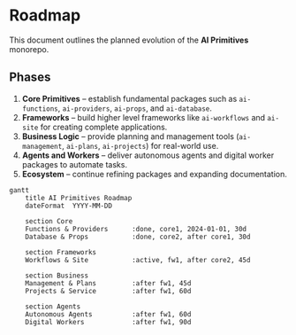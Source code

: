 # Roadmap

This document outlines the planned evolution of the **AI Primitives** monorepo.

## Phases

1. **Core Primitives** – establish fundamental packages such as `ai-functions`, `ai-providers`, `ai-props`, and `ai-database`.
2. **Frameworks** – build higher level frameworks like `ai-workflows` and `ai-site` for creating complete applications.
3. **Business Logic** – provide planning and management tools (`ai-management`, `ai-plans`, `ai-projects`) for real-world use.
4. **Agents and Workers** – deliver autonomous agents and digital worker packages to automate tasks.
5. **Ecosystem** – continue refining packages and expanding documentation.

```mermaid
gantt
    title AI Primitives Roadmap
    dateFormat  YYYY-MM-DD

    section Core
    Functions & Providers      :done, core1, 2024-01-01, 30d
    Database & Props           :done, core2, after core1, 30d

    section Frameworks
    Workflows & Site           :active, fw1, after core2, 45d

    section Business
    Management & Plans         :after fw1, 45d
    Projects & Service         :after fw1, 60d

    section Agents
    Autonomous Agents          :after fw1, 60d
    Digital Workers            :after fw1, 90d
```
